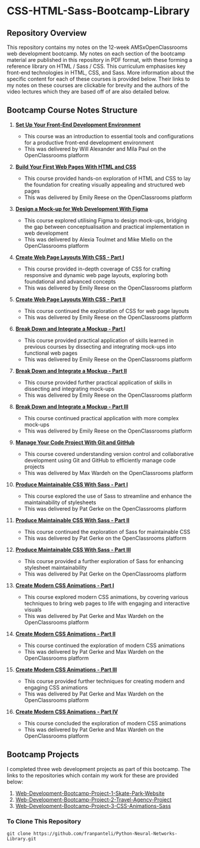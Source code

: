 # CSS-HTML-Sass-Bootcamp-Library

## Repository Overview

This repository contains my notes on the 12-week AMSxOpenClassrooms web development bootcamp. My notes on each section of the bootcamp material are published in this repository in PDF format, with these forming a reference library on HTML / Sass / CSS. This curriculum emphasises key front-end technologies in HTML, CSS, and Sass. More information about the specific content for each of these courses is provided below. Their links to my notes on these courses are clickable for brevity and the authors of the video lectures which they are based off of are also detailed below.

## Bootcamp Course Notes Structure

1. [**Set Up Your Front-End Development Environment**](./1%20Set%20Up%20Your%20Front-End%20Development%20Environment.pdf)
   - This course was an introduction to essential tools and configurations for a productive front-end development environment
   - This was delivered by Will Alexander and Mila Paul on the OpenClassrooms platform

2. [**Build Your First Web Pages With HTML and CSS**](./2%20Build%20Your%20First%20Web%20Pages%20With%20HTML%20and%20CSS.pdf)
   - This course provided hands-on exploration of HTML and CSS to lay the foundation for creating visually appealing and structured web pages
   - This was delivered by Emily Reese on the OpenClassrooms platform

3. [**Design a Mock-up for Web Development With Figma**](./3%20Design%20a%20Mock-up%20for%20Web%20Development%20With%20Figma.pdf)
   - This course explored utilising Figma to design mock-ups, bridging the gap between conceptualisation and practical implementation in web development
   - This was delivered by Alexia Toulmet and Mike Miello on the OpenClassrooms platform

4. [**Create Web Page Layouts With CSS - Part I**](./4i%20Create%20Web%20Page%20Layouts%20With%20CSS.pdf)
   - This course provided in-depth coverage of CSS for crafting responsive and dynamic web page layouts, exploring both foundational and advanced concepts
   - This was delivered by Emily Reese on the OpenClassrooms platform

5. [**Create Web Page Layouts With CSS - Part II**](./4ii%20Create%20Web%20Page%20Layouts%20With%20CSS.pdf)
   - This course continued the exploration of CSS for web page layouts
   - This was delivered by Emily Reese on the OpenClassrooms platform

6. [**Break Down and Integrate a Mockup - Part I**](./5i%20Break%20Down%20and%20Integrate%20a%20Mockup.pdf)
   - This course provided practical application of skills learned in previous courses by dissecting and integrating mock-ups into functional web pages
   - This was delivered by Emily Reese on the OpenClassrooms platform

7. [**Break Down and Integrate a Mockup - Part II**](./5ii%20Break%20Down%20and%20Integrate%20a%20Mockup.pdf)
   - This course provided further practical application of skills in dissecting and integrating mock-ups
   - This was delivered by Emily Reese on the OpenClassrooms platform

8. [**Break Down and Integrate a Mockup - Part III**](./5iii%20Break%20Down%20and%20Integrate%20a%20Mockup.pdf)
   - This course continued practical application with more complex mock-ups
   - This was delivered by Emily Reese on the OpenClassrooms platform

9. [**Manage Your Code Project With Git and GitHub**](./6%20Manage%20Your%20Code%20Project%20With%20Git%20and%20GitHub.pdf)
   - This course covered understanding version control and collaborative development using Git and GitHub to efficiently manage code projects
   - This was delivered by Max Wardeh on the OpenClassrooms platform

10. [**Produce Maintainable CSS With Sass - Part I**](./7i%20Produce%20Maintainable%20CSS%20With%20Sass.pdf)
    - This course explored the use of Sass to streamline and enhance the maintainability of stylesheets
    - This was delivered by Pat Gerke on the OpenClassrooms platform

11. [**Produce Maintainable CSS With Sass - Part II**](./7ii%20Produce%20Maintainable%20CSS%20With%20Sass.pdf)
    - This course continued the exploration of Sass for maintainable CSS
    - This was delivered by Pat Gerke on the OpenClassrooms platform

12. [**Produce Maintainable CSS With Sass - Part III**](./7iii%20Produce%20Maintainable%20CSS%20With%20Sass.pdf)
    - This course provided a further exploration of Sass for enhancing stylesheet maintainability
    - This was delivered by Pat Gerke on the OpenClassrooms platform

13. [**Create Modern CSS Animations - Part I**](./8i%20Create%20Modern%20CSS%20Animations.pdf)
    - This course explored modern CSS animations, by covering various techniques to bring web pages to life with engaging and interactive visuals
    - This was delivered by Pat Gerke and Max Wardeh on the OpenClassrooms platform

14. [**Create Modern CSS Animations - Part II**](./8ii%20Create%20Modern%20CSS%20Animations.pdf)
    - This course continued the exploration of modern CSS animations
    - This was delivered by Pat Gerke and Max Wardeh on the OpenClassrooms platform

15. [**Create Modern CSS Animations - Part III**](./8iii%20Create%20Modern%20CSS%20Animations.pdf)
    - This course provided further techniques for creating modern and engaging CSS animations
    - This was delivered by Pat Gerke and Max Wardeh on the OpenClassrooms platform

16. [**Create Modern CSS Animations - Part IV**](./8iv%20Create%20Modern%20CSS%20Animations.pdf)
    - This course concluded the exploration of modern CSS animations
    - This was delivered by Pat Gerke and Max Wardeh on the OpenClassrooms platform
   
## Bootcamp Projects
I completed three web development projects as part of this bootcamp. The links to the repositories which contain my work for these are provided below: 
1. [Web-Development-Bootcamp-Project-1-Skate-Park-Website](https://github.com/franpanteli/Web-Development-Bootcamp-Project-1-Skate-Park-Website)
2. [Web-Development-Bootcamp-Project-2-Travel-Agency-Project](https://github.com/franpanteli/Web-Development-Bootcamp-Project-2-Travel-Agency-Project)
3. [Web-Development-Bootcamp-Project-3-CSS-Animations-Sass](https://github.com/franpanteli/Web-Development-Bootcamp-Project-3-CSS-Animations-Sass)

### To Clone This Repository
```
git clone https://github.com/franpanteli/Python-Neural-Networks-Library.git
```
